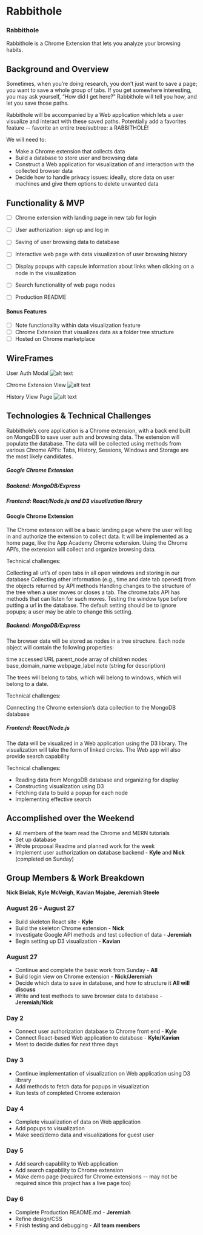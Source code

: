 # Rabbithole

### Rabbithole 

Rabbithole is a Chrome Extension that lets you analyze your browsing habits. 

## Background and Overview

Sometimes, when you’re doing research, you don’t just want to save a page; you want to save a whole group of tabs. If you get somewhere interesting, you may ask yourself, “How did I get here?” Rabbithole will tell you how, and let you save those paths.

Rabbithole will be accompanied by a Web application which lets a user visualize and interact with these saved paths. Potentially add a favorites feature -- favorite an entire tree/subtree: a RABBITHOLE! 

We will need to: 
  * Make a Chrome extension that collects data 
  * Build a database to store user and browsing data
  * Construct a Web application for visualization of and interaction with the collected browser data
  * Decide how to handle privacy issues: ideally, store data on user machines and give them options to delete unwanted data

## Functionality & MVP

   - [ ] Chrome extension with landing page in new tab for login 
   - [ ] User authorization: sign up and log in
   - [ ] Saving of user browsing data to database
   - [ ] Interactive web page with data visualization of user browsing history
   - [ ] Display popups with capsule information about links when clicking on a node in the visualization
   - [ ] Search functionality of web page nodes
   - [ ] Production README


#### Bonus Features
   - [ ] Note functionality within data visualization feature
   - [ ] Chrome Extension that visualizes data as a folder tree structure
   - [ ] Hosted on Chrome marketplace

## WireFrames
User Auth Modal
![alt text](https://github.com/Kyle01/rabbit_hole_rescue/blob/master/images/user_auth_modal.jpg)

Chrome Extension View
![alt text](https://github.com/Kyle01/rabbit_hole_rescue/blob/master/images/chrome_extension.jpg)

History View Page
![alt text](https://github.com/Kyle01/rabbit_hole_rescue/blob/master/images/view_page.png)


## Technologies & Technical Challenges

Rabbithole’s core application is a Chrome extension, with a back end built on MongoDB to save user auth and browsing data. The extension will populate the database. The data will be collected using methods from various Chrome API’s: Tabs, History, Sessions, Windows and Storage are the most likely candidates. 

  ##### Google Chrome Extension
  ##### Backend: MongoDB/Express
  ##### Frontend: React/Node.js and D3 visualization library

#### Google Chrome Extension 
 
The Chrome extension will be a basic landing page where the user will log in and authorize the extension to collect data. It will be implemented as a home page, like the App Academy Chrome extension. Using the Chrome API’s, the extension will collect and organize browsing data.

Technical challenges: 

Collecting all url’s of open tabs in all open windows and storing in our database 
Collecting other information (e.g., time and date tab opened) from the objects returned by API methods
Handling changes to the structure of the tree when a user moves or closes a tab. The chrome.tabs API has methods that can listen for such moves. 
Testing the window type before putting a url in the database. The default setting should be to ignore popups; a user may be able to change this setting.

##### Backend: MongoDB/Express 

The browser data will be stored as nodes in a tree structure. Each node object will contain the following properties: 

time accessed 
URL 
parent_node 
array of children nodes 
base_domain_name
webpage_label 
note (string for description)

The trees will belong to tabs, which will belong to windows, which will belong to a date.

Technical challenges: 

Connecting the Chrome extension’s data collection to the MongoDB database 

##### Frontend: React/Node.js 

The data will be visualized in a Web application using the D3 library. The visualization will take the form of linked circles. The Web app will also provide search capability

Technical challenges: 
  - Reading data from MongoDB database and organizing for display 
  - Constructing visualization using D3 
  - Fetching data to build a popup for each node
  - Implementing effective search 


## Accomplished over the Weekend

  - All members of the team read the Chrome and MERN tutorials
  - Set up database
  - Wrote proposal Readme and planned work for the week
  - Implement user authorization on database backend - **Kyle** and **Nick** (completed on Sunday)


## Group Members & Work Breakdown

**Nick Bielak**,
**Kyle McVeigh**,
**Kavian Mojabe**,
**Jeremiah Steele**

### August 26 - August 27
  - Build skeleton React site -  **Kyle**
  - Build the skeleton Chrome extension - **Nick**
  - Investigate Google API methods and test collection of data - **Jeremiah** 
  - Begin setting up D3 visualization - **Kavian** 

### August 27 
  - Continue and complete the basic work from Sunday - **All**
  - Build login view on Chrome extension - **Nick/Jeremiah**
  - Decide which data to save in database, and how to structure it **All will discuss**
  - Write and test methods to save browser data to database - **Jeremiah/Nick**

### Day 2

  - Connect user authorization database to Chrome front end - **Kyle**
  - Connect React-based Web application to database - **Kyle/Kavian**
  - Meet to decide duties for next three days

### Day 3
  - Continue implementation of visualization on Web application using D3 library 
  - Add methods to fetch data for popups in visualization
  - Run tests of completed Chrome extension

### Day 4
  - Complete visualization of data on Web application 
  - Add popups to visualization
  - Make seed/demo data and visualizations for guest user

### Day 5
  - Add search capability to Web application
  - Add search capability to Chrome extension 
  - Make demo page (required for Chrome extensions -- may not be required since this project has a live page too)

### Day 6
  - Complete Production README.md - **Jeremiah** 
  - Refine design/CSS 
  - Finish testing and debugging - **All team members** 


